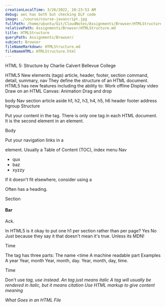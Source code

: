 ```yaml
---
creationLocalTime: 3/26/2022, 10:23:53 AM
debug: aec has both but checking ELF code
image: ./course/course-javascript.jpg
fullPath: /home/ubuntu/Git/CloudNotes/Assignments/Browser/HTMLStructure.md
relativePath: Assignments/Browser/HTMLStructure.md
title: HTMLStructure
queryPath: Assignments/Browser/
subject: Browser
fileNameMarkdown: HTMLStructure.md
fileNameHTML: HTMLStructure.html
---
```



<!-- toc -->
<!-- tocstop -->

HTML 5: Structure
by Charlie Calvert
Bellevue College

HTML5
New elements (tags)
article, header, footer, section
command, detail, summary, nav
They define the structure of an HTML document.
HTML5 has new features including the ability to:
Work offline
Display video
Draw on an HTML Canvas: Animation
Drag and drop


body
Nav
section
article
aside
h1, h2, h3, h4, h5, h6
header
footer
address
hgroup
Structure

Put your content in the <body> tag.
There is only one <body> tag in each HTML document.
It is the second element in an <html> element.

Body

<html>
<body>
</body>
<html>

Put your navigation links in a <nav> element.
Usually a
Table of Content (TOC), 
index 
menu
Nav
<nav>
  <ul>
    <li>qux</li>
    <li>baz</li>
    <li>xyzzy</li>
  </ul>
</nav>

If it doesn't fit elsewhere, consider using a <section>
Often has a heading.

Section
<section>
  <h1>Bar</h1>
  <p>Ack.</p>
</section>
In HTML5 is it okay to put one h1 per section rather than per page?
Yes
No
Just because they say it that doesn't mean it's true.
Unless its MDN! 



Time

The tag has three parts:
The name <time
A machine readable part
Examples
<time datetime="2013"> A year
<time datetime="2013-02"> Year, month
<time datetime="2013-02-01"> Year, month, day.
<time datetime="2013-02-01 9:00"> Year, month, day, time.

Time

Don't use <i> tag, use <cite> instead.
An <i> tag just means italic
A <cite> tag will usually be rendered in italic, but it means citation
Use HTML markup to give content meaning
	

What Goes in an HTML File

